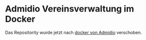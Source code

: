 # Admidio Vereinsverwaltung im Docker

Das Repositority wurde jetzt nach [docker von Admidio](https://github.com/Admidio/docker) verschoben.

